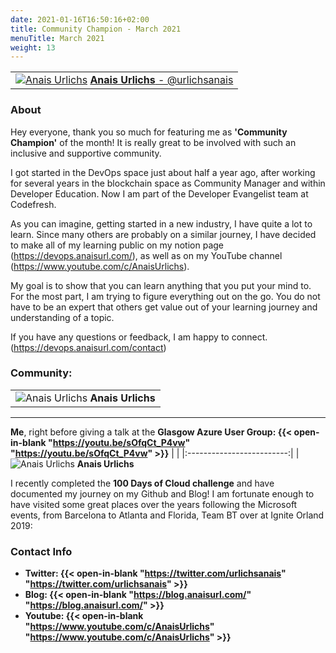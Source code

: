 ```yaml
---
date: 2021-01-16T16:50:16+02:00
title: Community Champion - March 2021
menuTitle: March 2021
weight: 13
---
```



| |
|:-------------------------:|
|[![Anais Urlichs](/images/champions/anais1.png?width=20pc)](https://twitter.com/urlichsanais "urlichsanais") [**Anais Urlichs** - @urlichsanais](https://twitter.com/urlichsanais)|


### About

Hey everyone, thank you so much for featuring me as **'Community Champion'** of the month! It is really great to be involved with such an inclusive and supportive community.

I got started in the DevOps space just about half a year ago, after working for several years in the blockchain space as Community Manager and within Developer Education. Now I am part of the Developer Evangelist team at Codefresh.

As you can imagine, getting started in a new industry, I have quite a lot to learn. Since many others are probably on a similar journey, I have decided to make all of my learning public on my notion page (https://devops.anaisurl.com/), as well as on my YouTube channel (https://www.youtube.com/c/AnaisUrlichs).

My goal is to show that you can learn anything that you put your mind to. For the most part, I am trying to figure everything out on the go. You do not have to be an expert that others get value out of your learning journey and understanding of a topic.

If you have any questions or feedback, I am happy to connect. (https://devops.anaisurl.com/contact)



### Community:


| |
|:-------------------------:|
|![Anais Urlichs](/images/champions/anais1.png) **Anais Urlichs**

---
**Me**, right before giving a talk at the  **Glasgow Azure User Group: {{< open-in-blank "https://youtu.be/sOfqCt_P4vw" "https://youtu.be/sOfqCt_P4vw" >}}** 
| |
|:-------------------------:|
|![Anais Urlichs](/images/champions/anais2.png) **Anais Urlichs**

I recently completed the **100 Days of Cloud challenge** and have documented my journey on my Github and Blog!
I am fortunate enough to have visited some great places over the years following the Microsoft events, from Barcelona to Atlanta and Florida, Team BT over at Ignite Orland 2019:

### Contact Info 


+ **Twitter: {{< open-in-blank "https://twitter.com/urlichsanais" "https://twitter.com/urlichsanais" >}}** 
+ **Blog: {{< open-in-blank "https://blog.anaisurl.com/" "https://blog.anaisurl.com/" >}}** 
+ **Youtube: {{< open-in-blank "https://www.youtube.com/c/AnaisUrlichs" "https://www.youtube.com/c/AnaisUrlichs" >}}**   

